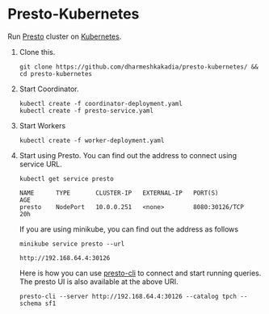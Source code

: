 Presto-Kubernetes
=================

Run [Presto](https://prestodb.io/) cluster on [Kubernetes](https://kubernetes.io/).

1. Clone this.

    ``
    git clone https://github.com/dharmeshkakadia/presto-kubernetes/ && cd presto-kubernetes
    ``

2. Start Coordinator.

    ```
    kubectl create -f coordinator-deployment.yaml 
    kubectl create -f presto-service.yaml
    ```

3. Start Workers

    ``
    kubectl create -f worker-deployment.yaml
    ``

4. Start using Presto. You can find out the address to connect using service URL. 

    ```
    kubectl get service presto

    NAME      TYPE       CLUSTER-IP   EXTERNAL-IP   PORT(S)          AGE
    presto    NodePort   10.0.0.251   <none>        8080:30126/TCP   20h
    ```

    If you are using minikube, you can find out the address as follows

    ```
    minikube service presto --url
    
    http://192.168.64.4:30126
    ```

    Here is how you can use [presto-cli](https://prestodb.io/docs/current/installation/cli.html) to connect and start running queries. The presto UI is also available at the above URI. 

    ``
    presto-cli --server http://192.168.64.4:30126 --catalog tpch --schema sf1
    ``
